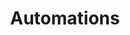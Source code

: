 ---
menu:
  default:
    identifier: ko-guides-core-automations-_index
    parent: core
title: Automations
weight: 4
---